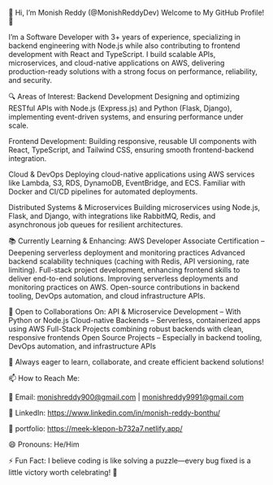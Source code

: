 
👋 Hi, I’m Monish Reddy (@MonishReddyDev)
Welcome to My GitHub Profile! 👋

I’m a Software Developer with 3+ years of experience, specializing in backend engineering with Node.js while also contributing to frontend development with React and TypeScript. I build scalable APIs, microservices, and cloud-native applications on AWS, delivering production-ready solutions with a strong focus on performance, reliability, and security.

🔍 Areas of Interest:
Backend Development
Designing and optimizing RESTful APIs with Node.js (Express.js) and Python (Flask, Django), implementing event-driven systems, and ensuring performance under scale.

Frontend Development: Building responsive, reusable UI components with React, TypeScript, and Tailwind CSS, ensuring smooth frontend-backend integration.

Cloud & DevOps
Deploying cloud-native applications using AWS services like Lambda, S3, RDS, DynamoDB, EventBridge, and ECS. Familiar with Docker and CI/CD pipelines for automated deployments.

Distributed Systems & Microservices
Building microservices using Node.js, Flask, and Django, with integrations like RabbitMQ, Redis, and asynchronous job queues for resilient architectures.


📚 Currently Learning & Enhancing:
AWS Developer Associate Certification – Deepening serverless deployment and monitoring practices
Advanced backend scalability techniques (caching with Redis, API versioning, rate limiting).
Full-stack project development, enhancing frontend skills to deliver end-to-end solutions.
Improving serverless deployments and monitoring practices on AWS.
Open-source contributions in backend tooling, DevOps automation, and cloud infrastructure APIs.


🤝 Open to Collaborations On:
API & Microservice Development – With Python or Node.js
Cloud-native Backends – Serverless, containerized apps using AWS
Full-Stack Projects combining robust backends with clean, responsive frontends
Open Source Projects – Especially in backend tooling, DevOps automation, and infrastructure APIs


🚀 Always eager to learn, collaborate, and create efficient backend solutions!

📫 How to Reach Me:

📧 Email: monishreddy900@gmail.com | monishreddy9991@gmail.com

💼 LinkedIn: https://www.linkedin.com/in/monish-reddy-bonthu/

💼 portfolio: https://meek-klepon-b732a7.netlify.app/

😄 Pronouns:
He/Him

⚡ Fun Fact:
I believe coding is like solving a puzzle—every bug fixed is a little victory worth celebrating! 🧩

